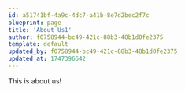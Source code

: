 ```yaml
---
id: a51741bf-4a9c-4dc7-a41b-8e7d2bec2f7c
blueprint: page
title: 'About Us1'
author: f0758944-bc49-421c-88b3-48b1d0fe2375
template: default
updated_by: f0758944-bc49-421c-88b3-48b1d0fe2375
updated_at: 1747396642
---
```

This is about us!